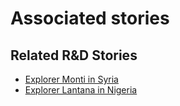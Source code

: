 # Associated stories

<!-- !!DO NOT REMOVE!! start autogenerated hyperlinks -->
## Related R&D Stories
- [Explorer Monti in Syria](/RnD-Archive/stories/?doc=R_Explorers_SYR)
- [Explorer Lantana in Nigeria](/RnD-Archive/stories/?doc=R_Explorers_NGN)
<!-- !!DO NOT REMOVE!! end autogenerated hyperlinks -->